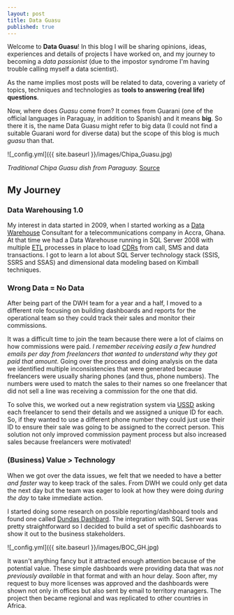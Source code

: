 ```yaml
---
layout: post
title: Data Guasu
published: true
---
```


Welcome to **Data Guasu**! In this blog I will be sharing opinions, ideas, experiences and details of projects I have worked on, and my journey to becoming a _data passionist_ (due to the impostor syndrome I'm having trouble calling myself a data scientist). 

As the name implies most posts will be related to data, covering a variety of topics, techniques and technologies as **tools to answering (real life) questions**. 

Now, where does _Guasu_ come from? It comes from Guarani (one of the official languages in Paraguay, in addition to Spanish) and it means **big**. So there it is, the name Data Guasu might refer to big data (I could not find a suitable Guarani word for diverse data) but the scope of this blog is much _guasu_ than that.  

![_config.yml]({{ site.baseurl }}/images/Chipa_Guasu.jpg)

_Traditional Chipa Guasu dish from Paraguay._ [Source](http://micorazondearroz.com)

## My Journey

### Data Warehousing 1.0
My interest in data started in 2009, when I started working as a [Data Warehouse](https://en.wikipedia.org/wiki/Data_warehouse) Consultant for a telecommunications company in Accra, Ghana. At that time we had a Data Warehouse running in SQL Server 2008 with multiple [ETL](https://en.wikipedia.org/wiki/Extract,_transform,_load) processes in place to load [CDRs](https://en.wikipedia.org/wiki/Call_detail_record) from call, SMS and data transactions. I got to learn a lot about SQL Server technology stack (SSIS, SSRS and SSAS) and dimensional data modeling based on Kimball techniques. 

### Wrong Data = No Data
After being part of the DWH team for a year and a half, I moved to a different role focusing on building dashboards and reports for the operational team so they could track their sales and monitor their commissions. 

It was a difficult time to join the team because there were a lot of claims on how commissions were paid. _I remember receiving easily a few hundred emails per day from freelancers that wanted to understand why they got paid that amount_. Going over the process and doing analysis on the data we identified multiple inconsistencies that were generated because freelancers were usually sharing phones (and thus, phone numbers). The numbers were used to match the sales to their names so one freelancer that did not sell a line was receiving a commission for the one that did. 

To solve this, we worked out a new registration system via [USSD](https://en.wikipedia.org/wiki/Unstructured_Supplementary_Service_Data) asking each freelancer to send their details and we assigned a unique ID for each. So, if they wanted to use a different phone number they could just use their ID to ensure their sale was going to be assigned to the correct person. This solution not only improved commission payment process but also increased sales because freelancers were motivated!

### (Business) Value > Technology 
When we got over the data issues, we felt that we needed to have a better _and faster_ way to keep track of the sales. From DWH we could only get data the next day but the team was eager to look at how they were doing _during the day_ to take immediate action. 

I started doing some research on possible reporting/dashboard tools and found one called [Dundas Dashbard](https://www.dundas.com/). The integration with SQL Server was pretty straightforward so I decided to build a set of specific dashboards to show it out to the business stakeholders.  

![_config.yml]({{ site.baseurl }}/images/BOC_GH.jpg)

It wasn't anything fancy but it attracted enough attention because of the potential value. These simple dashboards were providing data that was _not previously available_ in that format and with an hour delay. Soon after, my request to buy more licenses was approved and the dashboards were shown not only in offices but also sent by email to territory managers. The project then became regional and was replicated to other countries in Africa.

